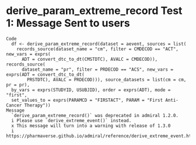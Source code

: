 # derive_param_extreme_record Test 1: Message Sent to users

    Code
      df <- derive_param_extreme_record(dataset = aevent, sources = list(
        records_source(dataset_name = "cm", filter = CMDECOD == "ACT", new_vars = exprs(
          ADT = convert_dtc_to_dt(CMSTDTC), AVALC = CMDECOD)), records_source(
          dataset_name = "pr", filter = PRDECOD == "ACS", new_vars = exprs(ADT = convert_dtc_to_dt(
            PRSTDTC), AVALC = PRDECOD))), source_datasets = list(cm = cm, pr = pr),
      by_vars = exprs(STUDYID, USUBJID), order = exprs(ADT), mode = "first",
      set_values_to = exprs(PARAMCD = "FIRSTACT", PARAM = "First Anti-Cancer Therapy"))
    Message
      `derive_param_extreme_record()` was deprecated in admiral 1.2.0.
      i Please use `derive_extreme_event()` instead.
      x This message will turn into a warning with release of 1.3.0
      i https://pharmaverse.github.io/admiral/reference/derive_extreme_event.html

